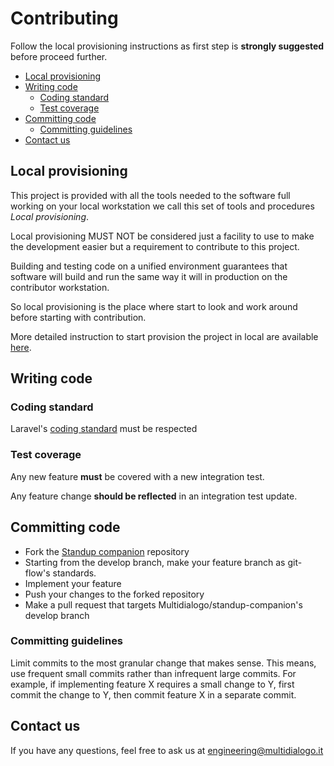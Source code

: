# Contributing

Follow the local provisioning instructions as first step is **strongly
suggested** before proceed further.

* [Local provisioning](#local-provisioning)
* [Writing code](#writing-code)
    * [Coding standard](#coding-standard)
    * [Test coverage](#test-coverage)
* [Committing code](#committing-code)
    * [Committing guidelines](#committing-guidelines)
* [Contact us](#contact-us)

## Local provisioning

This project is provided with all the tools needed to the software full working on your local workstation we call this 
set of tools and procedures *Local provisioning*.

Local provisioning MUST NOT be considered just a facility to use to make the development easier but a requirement to 
contribute to this project.

Building and testing code on a unified environment guarantees that software will build and run the same way it will in 
production on the contributor workstation.

So local provisioning is the place where start to look and work around before starting with contribution.

More detailed instruction to start provision the project in local are available [here](docs/local-provisioning.md).

## Writing code

### Coding standard

Laravel's [coding standard](https://laravel.com/docs/9.x/contributions#coding-style)
must be respected

### Test coverage

Any new feature **must** be covered with a new integration test.

Any feature change **should be reflected** in an integration test update.

## Committing code

* Fork the <a href="https://https://github.com/Multidialogo/standup-companion" target="_blank">Standup companion</a> 
repository
* Starting from the develop branch, make your feature branch as git-flow's standards.
* Implement your feature
* Push your changes to the forked repository 
* Make a pull request that targets Multidialogo/standup-companion's develop branch

### Committing guidelines

Limit commits to the most granular change that makes sense.
This means, use frequent small commits rather than infrequent large
commits. For example, if implementing feature X requires a small change
to Y, first commit the change to Y, then commit feature X in a separate
commit.

## Contact us

If you have any questions, feel free to ask us at engineering@multidialogo.it
